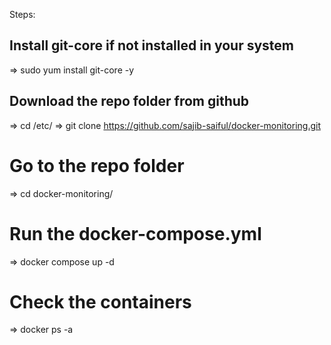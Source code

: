 Steps:

## Install git-core if not installed in your system
=> sudo yum install git-core -y

## Download the repo folder from github 
=> cd /etc/
=> git clone https://github.com/sajib-saiful/docker-monitoring.git

# Go to the repo folder
=> cd docker-monitoring/

# Run the docker-compose.yml
=> docker compose up -d

# Check the containers
=> docker ps -a

